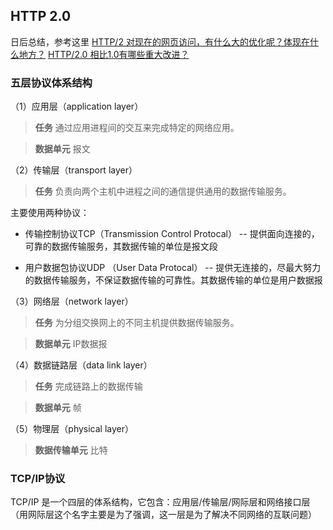 ## HTTP 2.0

日后总结，参考这里
[HTTP/2 对现在的网页访问，有什么大的优化呢？体现在什么地方？](https://www.zhihu.com/question/34074946)
[HTTP/2.0 相比1.0有哪些重大改进？](https://www.zhihu.com/question/34074946)

### 五层协议体系结构

（1）应用层（application layer）

> **任务** 通过应用进程间的交互来完成特定的网络应用。

> **数据单元** 报文
    
（2）传输层（transport layer）

> **任务** 负责向两个主机中进程之间的通信提供通用的数据传输服务。

主要使用两种协议：

* 传输控制协议TCP（Transmission Control Protocal） -- 提供面向连接的，可靠的数据传输服务，其数据传输的单位是报文段

* 用户数据包协议UDP （User Data Protocal） -- 提供无连接的，尽最大努力的数据传输服务，不保证数据传输的可靠性。其数据传输的单位是用户数据报

（3）网络层（network layer）

> **任务** 为分组交换网上的不同主机提供数据传输服务。

> **数据单元** IP数据报

（4）数据链路层（data link layer）

> **任务** 完成链路上的数据传输

> **数据单元** 帧

（5）物理层（physical layer）

> **数据传输单元** 比特


### TCP/IP协议

TCP/IP 是一个四层的体系结构，它包含：应用层/传输层/网际层和网络接口层（用网际层这个名字主要是为了强调，这一层是为了解决不同网络的互联问题）


### 

